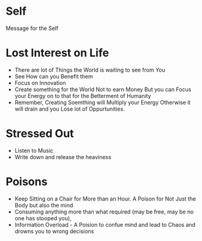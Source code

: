 # Self

Message for the Self

# Lost Interest on Life

- There are lot of Things the World is waiting to see from You
- See How can you Benefit them
- Focus on Innovation
- Create something for the World Not to earn Money But you can Focus your Energy on to that for the Betterment of Humanity
- Remember, Creating Soemthing will Multiply your Energy Otherwise it will drain and you Lose lot of Oppurtunities.

# Stressed Out

- Listen to Music
- Write down and release the heaviness



# Poisons

- Keep Sitting on a Chair for More than an Hour. A Poison for Not Just the Body but also the mind
- Consuming anything more than what required (may be free, may be no one has stooped you), 
- Information Overload - A Poision to confue mind and lead to Chaos and drowns you to wrong decisions